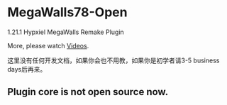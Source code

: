 # MegaWalls78-Open
1.21.1 Hypxiel MegaWalls Remake Plugin

More, please watch [Videos](https://space.bilibili.com/386919430/channel/collectiondetail?sid=3482643).

这里没有任何开发文档，如果你会也不用教，如果你是初学者请3-5 business days后再来。

## Plugin core is not open source now.
